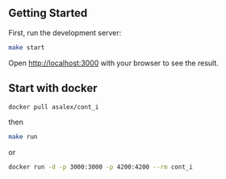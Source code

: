 ## Getting Started

First, run the development server:

```bash
make start
```

Open [http://localhost:3000](http://localhost:3000) with your browser to see the result.

## Start with docker
```bash
docker pull asalex/cont_i
```
then

```bash
make run
```
or

```bash
docker run -d -p 3000:3000 -p 4200:4200 --rm cont_i
```

